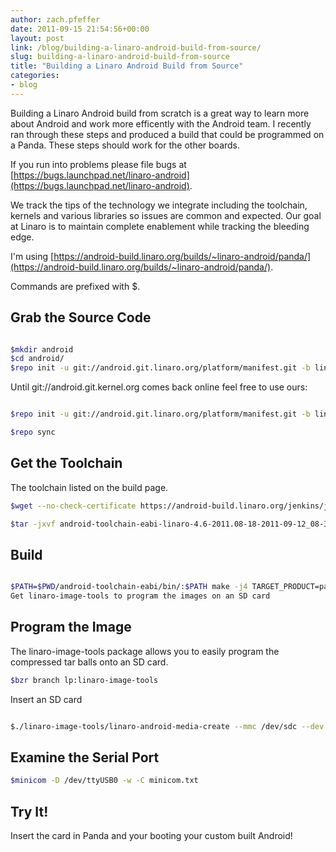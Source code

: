 ```yaml
---
author: zach.pfeffer
date: 2011-09-15 21:54:56+00:00
layout: post
link: /blog/building-a-linaro-android-build-from-source/
slug: building-a-linaro-android-build-from-source
title: "Building a Linaro Android Build from Source"
categories:
- blog
---
```


Building a Linaro Android build from scratch is a great way to learn more about Android and work more efficently with the Android team. I recently ran through these steps and produced a build that could be programmed on a Panda. These steps should work for the other boards.

If you run into problems please file bugs at [https://bugs.launchpad.net/linaro-android](https://bugs.launchpad.net/linaro-android).

We track the tips of the technology we integrate including the toolchain, kernels and various libraries so issues are common and expected. Our goal at Linaro is to maintain complete enablement while tracking the bleeding edge.

I'm using [https://android-build.linaro.org/builds/~linaro-android/panda/](https://android-build.linaro.org/builds/~linaro-android/panda/).

Commands are prefixed with $.


## Grab the Source Code

```bash

$mkdir android
$cd android/
$repo init -u git://android.git.linaro.org/platform/manifest.git -b linaro_android_2.3.5

```

Until git://android.git.kernel.org comes back online feel free to use ours:

```bash

$repo init -u git://android.git.linaro.org/platform/manifest.git -b linaro_android_2.3.5 --repo-url=git://android.git.linaro.org/tools/repo.git

$repo sync

```

## Get the Toolchain


The toolchain listed on the build page.

```bash
$wget --no-check-certificate https://android-build.linaro.org/jenkins/job/linaro-android_toolchain-4.6-linaro-master-with-generic-target/18/artifact/build/out/android-toolchain-eabi-linaro-4.6-2011.08-18-2011-09-12_08-38-17-linux-x86.tar.bz2

$tar -jxvf android-toolchain-eabi-linaro-4.6-2011.08-18-2011-09-12_08-38-17-linux-x86.tar.bz2
```


## Build

```bash

$PATH=$PWD/android-toolchain-eabi/bin/:$PATH make -j4 TARGET_PRODUCT=pandaboard TARGET_TOOLS_PREFIX=./android-toolchain-eabi/bin/arm-eabi- boottarball systemtarball userdatatarball
Get linaro-image-tools to program the images on an SD card

```


## Program the Image


The linaro-image-tools package allows you to easily program the compressed tar balls onto an SD card.

```bash
$bzr branch lp:linaro-image-tools
```

Insert an SD card

```bash

$./linaro-image-tools/linaro-android-media-create --mmc /dev/sdc --dev panda --system out/target/product/pandaboard/system.tar.bz2 --userdata out/target/product/pandaboard/userdata.tar.bz2 --boot out/target/product/pandaboard/boot.tar.bz2
```

## Examine the Serial Port

```bash
$minicom -D /dev/ttyUSB0 -w -C minicom.txt
```


## Try It!


Insert the card in Panda and your booting your custom built Android!
